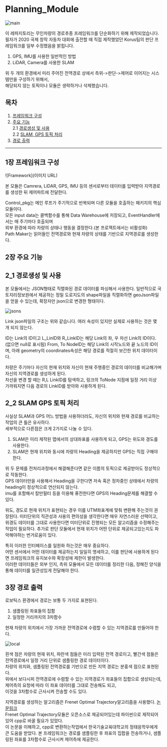# Planning_Module

![main](https://user-images.githubusercontent.com/55074554/102064247-6a74d900-3e3a-11eb-9b44-2c0ea2d77908.gif) 

 이 레파지토리는 무인차량의 경로추종 프레임워크를 단순화하기 위해 제작되었습니다. \
필자가 2020 국제 창작 자동차 대회에 출전할 때 직접 제작했었던 Korus팀의 판단 프레임워크를 일부 수정했음을 밝힙니다.


1. GPS, IMU를 사용한 일반적인 방법 
2. LiDAR, Camera를 사용한 SLAM

 위 두 개의 환경에서 미리 주어진 전역경로 상에서 측위->판단->제어로 이어지는 시스템만을 구성하기 위해서, \
해당되지 않는 토픽이나 모듈은 생략하거나 삭제했습니다.


## 목차

1. [프레임워크 구성](#1장-프레임워크-구성)
2. [주요 기능](#2장-주요-기능) \
2.1 [경로생성 및 사용](#2_1-경로생성-및-사용) \
2.2 [SLAM, GPS 토픽 처리](#2_2-SLAM-GPS-토픽-처리)
3. [경로 출력](#3장-경로-출력)



---

## 1장 프레임워크 구성  
  
![Framework](이미지 URL)  
  
본 모듈은 Camrera, LiDAR, GPS, IMU 등의 센서로부터 데이터를 입력받아 지역경로를 생성한 뒤 제어파트에 전달한다.  
  
Control_pkg는 메인 루프가 주기적으로 반복되며 다른 모듈을 호출하는 패키지의 핵심 모듈이다.  
모든 input data는 콜백함수를 통해 Data Warehouse에 저장되고, EventHandler에서는 매 주기마다 호출되며   
외부 환경에 따라 차량의 상태나 행동을 결정한다.(본 프로젝트에서는 비활성화)  
Path Maker는 읽어들인 전역경로와 현재 차량의 상태를 기반으로 지역경로를 생성한다.

## 2장 주요 기능
## 2_1 경로생성 및 사용
  
본 모듈에서는 JSON형태로 직렬화된 경로 데이터를 파싱해서 사용한다.
일반적으로 국토지리정보원에서 제공하는 정밀 도로지도의 shape파일을 직렬화하면 geoJson파일을 얻을 수 있는데, 확장자만 json으로 변경한 형태이다.  
  
![jsons](https://user-images.githubusercontent.com/55074554/102065053-6b5a3a80-3e3b-11eb-8310-71a4b25c1fdc.png)
  
  
Link json파일의 구조는 위와 같습니다. 여러 속성이 있지만 실제로 사용하는 것은 몇 개 되지 않는다.  
  
ID는 Link의 ID이고 L_LinID와 R_LinkID는 해당 Link의 좌, 우 차선 Link의 ID이다. (없으면 null로 표시됨)
From, To NodeID는 해당 Link의 시작노드와 끝 노드의 ID이며, 아래 geometry의 coordinates속성은 해당 경로를 적절히 보간한 위치 데이터이다.  
  
  
차량은 주기마다 자신의 현재 위치와 자신이 현재 주행중인 경로의 데이터를 비교해가며 자신의 지역경로를 생성하게 된다.  
차선을 변경 할 때는 R,L LinkID를 탐색하고, 링크의 ToNode 지점에 일정 거리 이상 가까워지면 다음 경로의 LinkID를 받아와 사용하게 된다.

## 2_2 SLAM GPS 토픽 처리

사실상 SLAM과 GPS 어느 방법을 사용하더라도, 자신의 위치와 현재 경로를 비교하는 작업의 큰 틀은 유사하다.  
세부적으로 다른점은 크게 2가지로 나눌 수 있다.  

1. SLAM은 미리 제작된 맵에서의 상대좌표를 사용하게 되고, GPS는 위도와 경도를 사용한다.
2. SLAM은 현재 위치와 동시에 차량의 Heading을 제공하지만 GPS는 직접 구해야한다.
  
위 두 문제를 전처리과정에서 해결해준다면 같은 이름의 토픽으로 제공받아도 정상적으로 작동한다.  
GPS 데이터만을 사용해서 Heading을 구한다면 저속 혹은 정차중인 상태에서 차량의 heading이 정상적으로 연산되지 않는다.  
imu를 포함해서 칼만필터 등을 이용해 퓨전한다면 GPS의 Heading문제를 해결할 수 있다.  

위도, 경도로 현재 위치가 표현되는 경우 이를 UTM좌표계에 맞춰 변환해 주는것이 권장된다.
미터단위의 직관성과 사용의 편의성을 생각한다면 매우 자연스러운 선택이고, 위경도 데이터를 그대로 사용한다면 미터단위로 진행되는 모든 알고리즘을 수정해주는 작업이 필요하다. 추가로 판단 모듈에서 현재 위치가 어떤 단위로 제공되고있는지도 파악해야하는 번거로움이 있다.  

특히 이러한 인터페이스를 일원화 하는것은 매우 중요하다.  
어떤 센서에서 어떤 데이터를 제공하는지 일일히 명세하고, 이를 판단에 사용하게 된다면 프레임워크의 유지보수와 확장성에 제한이 발생한다.  
이러한 데이터들은 외부 인지, 측위 모듈에서 모든 데이터를 정리한 다음, 정해진 양식을 통해 데이터를 일관성있게 전달해야 한다.



## 3장 경로 출력

로보틱스 환경에서 경로는 보통 두 가지로 표현된다.

1. 샘플링된 좌표들의 집함
2. 일정한 거리까지의 3차함수

현재 차량의 위치에서 가장 가까운 전역경로에 수렴할 수 있는 지역경로를 만들어야 한다.

![local](https://user-images.githubusercontent.com/55074554/102064236-6648bb80-3e3a-11eb-83db-891d2527b5f7.gif)

흰색 점은 차량의 현재 위치, 파란색 점들은 미리 입력된 전역 경로이고, 빨간색 점들은 전역경로에서 일정 거리 단위로 샘플링한 경로 데이터이다.  
차량의 위치와, 샘플링된 전역경로를 기반으로 만든 지역 경로는 분홍색 점으로 표현된다.  
위에서 보다시피 전역경로에 수렴할 수 있는 지역경로가 좌표들의 집합으로 생성되는데, 제어측의 요청에 따라 이 좌표 데이터를 그대로 전송해도 되고,  
이것을 3차함수로 근사시켜 전송할 수도 있다.  

지역경로를 생성하는 알고리즘은 Frenet Optimal Trajectory알고리즘을 사용했다. [논문링크](http://video.udacity-data.com.s3.amazonaws.com/topher/2017/July/595fd482_werling-optimal-trajectory-generation-for-dynamic-street-scenarios-in-a-frenet-frame/werling-optimal-trajectory-generation-for-dynamic-street-scenarios-in-a-frenet-frame.pdf)  
Frenet Optimal Trajectory모듈은 오픈소스로 제공되어있는데 파이썬으로 제작되어있어 cpp로 바꿀 필요가 있었다.  
이 논문을 이해하고,  cpp로 변환하는작업에서 한국기술교육대학교의 정태응학우에게 큰 도움을 받았다.
본 프레임워크는 경로를 샘플링한 후 좌표의 집합을 전송하거나, 샘플링된 좌표를 3차함수로 근사시켜 제어측에 제공한다.  
